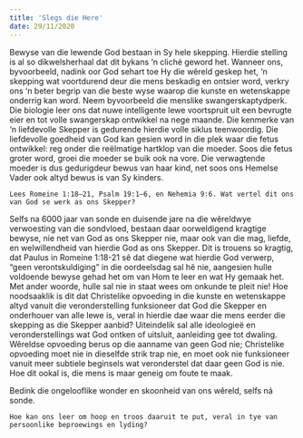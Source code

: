 ```yaml
---
title: 'Slegs die Here'
date: 29/11/2020
---
```


Bewyse van die lewende God bestaan in Sy hele skepping. Hierdie stelling is al so dikwelsherhaal dat dit bykans ‘n cliché geword het. Wanneer ons, byvoorbeeld, nadink oor God sehart toe Hy die wêreld geskep het, ‘n skepping wat voortdurend deur die mens beskadig en ontsier word, verkry ons ‘n beter begrip van die beste wyse waarop die kunste en wetenskappe onderrig kan word. Neem byvoorbeeld die menslike swangerskaptydperk. Die biologie leer ons dat nuwe intelligente lewe voortspruit uit een bevrugte eier en tot volle swangerskap ontwikkel na nege maande. Die kenmerke van ‘n liefdevolle Skepper is gedurende hierdie volle siklus teenwoordig. Die liefdevolle goedheid van God kan gesien word in die plek waar die fetus ontwikkel: reg onder die reëlmatige hartklop van die moeder. Soos die fetus groter word, groei die moeder se buik ook na vore. Die verwagtende moeder is dus gedurigdeur bewus van haar kind, net soos ons Hemelse Vader ook altyd bewus is van Sy kinders.

`Lees Romeine 1:18–21, Psalm 19:1–6, en Nehemia 9:6. Wat vertel dit ons van God se werk as ons Skepper?`

Selfs na 6000 jaar van sonde en duisende jare na die wêreldwye verwoesting van die sondvloed, bestaan daar oorweldigend kragtige bewyse, nie net van God as ons Skepper nie, maar ook van die mag, liefde, en welwillendheid van hierdie God as ons Skepper. Dit is trouens so kragtig, dat Paulus in Romeine 1:18-21 sê dat diegene wat hierdie God verwerp, “geen verontskuldiging” in die oordeelsdag sal hê nie, aangesien hulle voldoende bewyse gehad het om van Hom te leer en wat Hy gemaak het.  Met ander woorde, hulle sal nie in staat wees om onkunde te pleit nie! Hoe noodsaaklik is dit dat Christelike opvoeding in die kunste en wetenskappe altyd vanuit die veronderstelling  funksioneer dat God die Skepper en onderhouer van alle lewe is, veral in hierdie dae waar die mens eerder die skepping as die Skepper aanbid? Uiteindelik sal alle ideologieë en veronderstellings wat God ontken of uitsluit, aanleiding gee tot dwaling. Wêreldse opvoeding berus op die aanname van geen God nie; Christelike opvoeding moet nie in dieselfde strik trap nie, en moet ook nie funksioneer vanuit meer subtiele beginsels wat veronderstel dat daar geen God is nie. Hoe dit ookal is, die mens is maar geneig om foute te maak.

Bedink die ongelooflike wonder en skoonheid van ons wêreld, selfs ná sonde.

`Hoe kan ons leer om hoop en troos daaruit te put, veral in tye van persoonlike beproewings en lyding?`